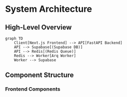 # System Architecture

## High-Level Overview

```mermaid
graph TD
    Client[Next.js Frontend] --> API[FastAPI Backend]
    API --> Supabase[(Supabase DB)]
    API --> Redis[(Redis Queue)]
    Redis --> Worker[Arq Worker]
    Worker --> Supabase
```

## Component Structure

### Frontend Components


